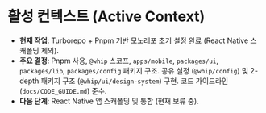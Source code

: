 # 활성 컨텍스트 (Active Context)

- **현재 작업**: Turborepo + Pnpm 기반 모노레포 초기 설정 완료 (React Native 스캐폴딩 제외).
- **주요 결정**: Pnpm 사용, `@whip` 스코프, `apps/mobile`, `packages/ui`, `packages/lib`, `packages/config` 패키지 구조. 공유 설정 (`@whip/config`) 및 2-depth 패키지 구조 (`@whip/ui/design-system`) 구현. 코드 가이드라인 (`docs/CODE_GUIDE.md`) 준수.
- **다음 단계**: React Native 앱 스캐폴딩 및 통합 (현재 보류 중).
